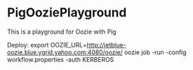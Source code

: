 # PigOoziePlayground
This is a playground for Oozie with Pig

Deploy:
export OOZIE_URL=http://jetblue-oozie.blue.ygrid.yahoo.com:4080/oozie/
oozie job -run -config workflow.properties -auth KERBEROS